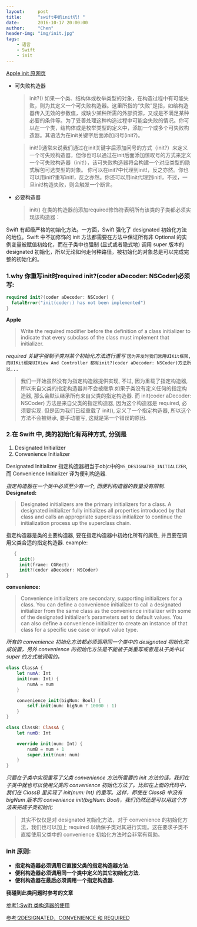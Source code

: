 ```yaml
---
layout:     post
title:      "swift中的init坑! "
date:       2016-10-17 20:00:00
author:     "Chen"
header-img: "img/init.jpg"
tags:
    - 语言
    - Swift
    - init
---
```


[Apple init 原网页](https://developer.apple.com/library/content/documentation/Swift/Conceptual/Swift_Programming_Language/Initialization.html)

* 可失败构造器

  >init?()
  如果一个类、结构体或枚举类型的对象，在构造过程中有可能失败，则为其定义一个可失败构造器。这里所指的“失败”是指，如给构造器传入无效的参数值，或缺少某种所需的外部资源，又或是不满足某种必要的条件等。为了妥善处理这种构造过程中可能会失败的情况。你可以在一个类，结构体或是枚举类型的定义中，添加一个或多个可失败构造器。其语法为在init关键字后面添加问号(init?)。

  >init!()通常来说我们通过在init关键字后添加问号的方式（init?）来定义一个可失败构造器，但你也可以通过在init后面添加惊叹号的方式来定义一个可失败构造器（init!），该可失败构造器将会构建一个对应类型的隐式解包可选类型的对象。
你可以在init?中代理到init!，反之亦然。你也可以用init?重写init!，反之亦然。你还可以用init代理到init!，不过，一旦init!构造失败，则会触发一个断言。

* 必要构造器
  >init() 在类的构造器前添加required修饰符表明所有该类的子类都必须实现该构造器：


Swift 有超级严格的初始化方法。一方面，Swift 强化了 designated 初始化方法的地位。Swift 中不加修饰的 init 方法都需要在方法中保证所有非 Optional 的实例变量被赋值初始化，而在子类中也强制 (显式或者隐式地) 调用 super 版本的 designated 初始化，所以无论如何走何种路径，被初始化的对象总是可以完成完整的初始化的。

### 1.why 你重写init时required init?(coder aDecoder: NSCoder)必须写:

  ```swift
  required init?(coder aDecoder: NSCoder) {
    fatalError("init(coder:) has not been implemented")
  }
  ```
  **Apple**
>Write the required modifier before the definition of a class initializer to indicate that every subclass of the class must implement that initializer.


*required 关键字强制子类对某个初始化方法进行重写*
`因为开发时我们常用UIKit框架,而UIKit框架UIView And Controller 都有init?(coder aDecoder: NSCoder)方法所以...`

>我们一开始虽然没有为指定构造器提供实现, 不过, 因为重载了指定构造器, 所以来自父类的指定构造器并不会被继承.如果子类没有定义任何的指定构造器, 那么会默认继承所有来自父类的指定构造器.
而 init(coder aDecoder: NSCoder) 方法是来自父类的指定构造器, 因为这个构造器是 required, 必须要实现. 但是因为我们已经重载了 init(), 定义了一个指定构造器, 所以这个方法不会被继承, 要手动覆写, 这就是第一个错误的原因.


### 2.在 Swift 中, 类的初始化有两种方式, 分别是

1. Designated Initializer
2. Convenience Initializer

Designated Initializer 指定构造器相当于objc中的`NS_DESIGNATED_INITIALIZER`, 而 Convenience Initializer 译为便利构造器.

*指定构造器在一个类中必须至少有一个, 而便利构造器的数量没有限制.*
**Designated:**

>Designated initializers are the primary initializers for a class. A designated initializer fully initializes all properties introduced by that class and calls an appropriate superclass initializer to continue the initialization process up the superclass chain.

指定构造器是类的主要构造器, 要在指定构造器中初始化所有的属性, 并且要在调用父类合适的指定构造器.
example:
```swift
   {
     init()
     init(frame: CGRect)
     init?(coder aDecoder: NSCoder)
}
```

**convenience:**
>Convenience initializers are secondary, supporting initializers for a class. You can define a convenience initializer to call a designated initializer from the same class as the convenience initializer with some of the designated initializer’s parameters set to default values. You can also define a convenience initializer to create an instance of that class for a specific use case or input value type.

*所有的 convenience 初始化方法都必须调用同一个类中的 designated 初始化完成设置，另外 convenience 的初始化方法是不能被子类重写或者是从子类中以 super 的方式被调用的。*

```swift
class ClassA {
    let numA: Int
    init(num: Int) {
        numA = num
    }

    convenience init(bigNum: Bool) {
        self.init(num: bigNum ? 10000 : 1)
    }
}

class ClassB: ClassA {
    let numB: Int

    override init(num: Int) {
        numB = num + 1
        super.init(num: num)
    }
}
```
*只要在子类中实现重写了父类 convenience 方法所需要的 init 方法的话，我们在子类中就也可以使用父类的 convenience 初始化方法了。比如在上面的代码中，我们在 ClassB 里实现了 init(num: Int) 的重写。这样，即使在 ClassB 中没有 bigNum 版本的 convenience init(bigNum: Bool)，我们仍然还是可以用这个方法来完成子类初始化*

>其实不仅仅是对 designated 初始化方法，对于 convenience 的初始化方法，我们也可以加上 required 以确保子类对其进行实现。这在要求子类不直接使用父类中的 convenience 初始化方法时会非常有帮助。
### init 原则:

* **指定构造器必须调用它直接父类的指定构造器方法.**
* **便利构造器必须调用同一个类中定义的其它初始化方法.**
* **便利构造器在最后必须调用一个指定构造器.**


**我碰到此类问题时参考的文章**

[参考1:Swift 类构造器的使用](http://draveness.me/swift-zhong-init-de-shi-yong/)

[参考:2DESIGNATED，CONVENIENCE 和 REQUIRED](http://swifter.tips/init-keywords/)
